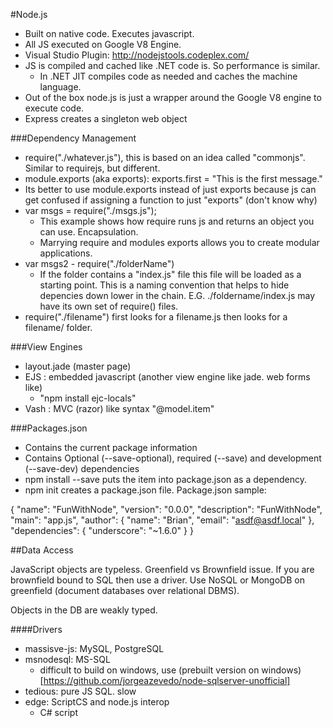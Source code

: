 #Node.js

- Built on native code.  Executes javascript.
- All JS executed on Google V8 Engine.
- Visual Studio Plugin: http://nodejstools.codeplex.com/
- JS is compiled and cached like .NET code is.  So performance is similar.
  - In .NET JIT compiles code as needed and caches the machine language.
 - Out of the box node.js is just a wrapper around the Google V8 engine to execute code.
- Express creates a singleton web object

###Dependency Management
 - require("./whatever.js"), this is based on an idea called "commonjs".  Similar to requirejs, but different.
 - module.exports (aka exports): exports.first = "This is the first message."
  - Its better to use module.exports instead of just exports because js can get confused if assigning a function to just "exports" (don't know why)
 - var msgs = require("./msgs.js");
   - This example shows how require runs js and returns an object you can use.  Encapsulation.
   - Marrying require and modules exports allows you to create modular applications.
 - var msgs2 - require("./folderName")
   - If the folder contains a "index.js" file this file will be loaded as a starting point.  This is a naming convention that helps to hide depencies down lower in the chain.  E.G. ./foldername/index.js may have its own set of require() files.
 - require("./filename") first looks for a filename.js then looks for a filename/ folder.

###View Engines
 - layout.jade (master page)
 - EJS : embedded javascript (another view engine like jade. web forms like)
   - "npm install ejc-locals"
  - Vash : MVC (razor) like syntax "@model.item"

 ###Packages.json

 - Contains the current package information
 - Contains Optional (--save-optional), required (--save) and development (--save-dev) dependencies
 - npm install --save puts the item into package.json as a dependency.
 - npm init creates a package.json file.  Package.json sample:

 {
   "name": "FunWithNode",
   "version": "0.0.0",
   "description": "FunWithNode",
   "main": "app.js",
   "author": {
     "name": "Brian",
     "email": "asdf@asdf.local"
   },
   "dependencies": {
   	"underscore": "~1.6.0"
   }
 }

 ##Data Access

 JavaScript objects are typeless.  Greenfield vs Brownfield issue.  If you are brownfield bound to SQL then use a driver.  Use NoSQL or MongoDB on greenfield (document databases over relational DBMS).  

 Objects in the DB are weakly typed.  

 ####Drivers
 - massisve-js: MySQL, PostgreSQL
 - msnodesql: MS-SQL
   - difficult to build on windows, use (prebuilt version on windows)[https://github.com/jorgeazevedo/node-sqlserver-unofficial]
 - tedious: pure JS SQL.  slow
 - edge: ScriptCS and node.js interop
   - C# script
